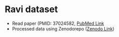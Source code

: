 
# Ravi dataset 
- Read paper (PMID: 37024582, [PubMed Link]([https://pubmed.ncbi.nlm.nih.gov/37024582/](https://pubmed.ncbi.nlm.nih.gov/35623341/))
- Processed data using Zenodorepo ([Zenodo Link](https://doi.org/10.5281/zenodo.7625517))
